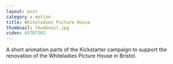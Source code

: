 ```yaml
---
layout: post
category : motion
title: Whiteladies Picture House
thumbnail: thumbnail.jpg
video: 65707362
---
```

A short animation parts of the Kickstarter campaign to support the renovation of the Whiteladies Picture House in Bristol.
